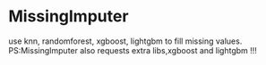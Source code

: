 # MissingImputer
use knn, randomforest, xgboost, lightgbm to fill missing values.
PS:MissingImputer also requests extra libs,xgboost and lightgbm !!!

